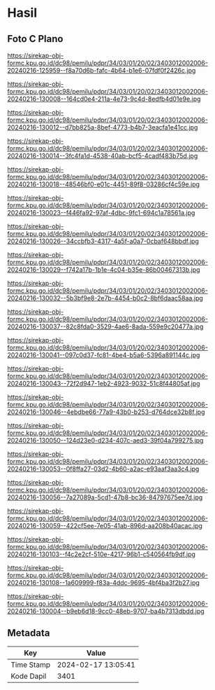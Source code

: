 # Hasil

## Foto C Plano

https://sirekap-obj-formc.kpu.go.id/dc98/pemilu/pdpr/34/03/01/20/02/3403012002006-20240216-125959--f8a70d6b-fafc-4b64-b1e6-07fdf0f2426c.jpg

https://sirekap-obj-formc.kpu.go.id/dc98/pemilu/pdpr/34/03/01/20/02/3403012002006-20240216-130008--164cd0e4-211a-4e73-9c4d-8edfb4d01e9e.jpg

https://sirekap-obj-formc.kpu.go.id/dc98/pemilu/pdpr/34/03/01/20/02/3403012002006-20240216-130012--d7bb825a-8bef-4773-b4b7-3eacfa1e41cc.jpg

https://sirekap-obj-formc.kpu.go.id/dc98/pemilu/pdpr/34/03/01/20/02/3403012002006-20240216-130014--3fc4fa1d-4538-40ab-bcf5-4cadf483b75d.jpg

https://sirekap-obj-formc.kpu.go.id/dc98/pemilu/pdpr/34/03/01/20/02/3403012002006-20240216-130018--48546bf0-e01c-4451-89f8-03286cf4c59e.jpg

https://sirekap-obj-formc.kpu.go.id/dc98/pemilu/pdpr/34/03/01/20/02/3403012002006-20240216-130023--f446fa92-97af-4dbc-9fc1-694c1a78561a.jpg

https://sirekap-obj-formc.kpu.go.id/dc98/pemilu/pdpr/34/03/01/20/02/3403012002006-20240216-130026--34ccbfb3-4317-4a5f-a0a7-0cbaf648bbdf.jpg

https://sirekap-obj-formc.kpu.go.id/dc98/pemilu/pdpr/34/03/01/20/02/3403012002006-20240216-130029--f742a17b-1b1e-4c04-b35e-86b00467313b.jpg

https://sirekap-obj-formc.kpu.go.id/dc98/pemilu/pdpr/34/03/01/20/02/3403012002006-20240216-130032--5b3bf9e8-2e7b-4454-b0c2-8bf6daac58aa.jpg

https://sirekap-obj-formc.kpu.go.id/dc98/pemilu/pdpr/34/03/01/20/02/3403012002006-20240216-130037--82c8fda0-3529-4ae6-8ada-559e9c20477a.jpg

https://sirekap-obj-formc.kpu.go.id/dc98/pemilu/pdpr/34/03/01/20/02/3403012002006-20240216-130041--097c0d37-fc81-4be4-b5a6-5396a891144c.jpg

https://sirekap-obj-formc.kpu.go.id/dc98/pemilu/pdpr/34/03/01/20/02/3403012002006-20240216-130043--72f2d947-1eb2-4923-9032-51c8f44805af.jpg

https://sirekap-obj-formc.kpu.go.id/dc98/pemilu/pdpr/34/03/01/20/02/3403012002006-20240216-130046--4ebdbe66-77a9-43b0-b253-d764dce32b8f.jpg

https://sirekap-obj-formc.kpu.go.id/dc98/pemilu/pdpr/34/03/01/20/02/3403012002006-20240216-130050--124d23e0-d234-407c-aed3-39f04a799275.jpg

https://sirekap-obj-formc.kpu.go.id/dc98/pemilu/pdpr/34/03/01/20/02/3403012002006-20240216-130053--0f8ffa27-03d2-4b60-a2ac-e93aaf3aa3c4.jpg

https://sirekap-obj-formc.kpu.go.id/dc98/pemilu/pdpr/34/03/01/20/02/3403012002006-20240216-130056--7a27089a-5cd1-47b8-bc36-84797675ee7d.jpg

https://sirekap-obj-formc.kpu.go.id/dc98/pemilu/pdpr/34/03/01/20/02/3403012002006-20240216-130059--422cf5ee-7e05-41ab-896d-aa208b40acac.jpg

https://sirekap-obj-formc.kpu.go.id/dc98/pemilu/pdpr/34/03/01/20/02/3403012002006-20240216-130103--f4c2e2cf-510e-4217-96b1-c540564fb9df.jpg

https://sirekap-obj-formc.kpu.go.id/dc98/pemilu/pdpr/34/03/01/20/02/3403012002006-20240216-130108--1a609999-f83a-4ddc-9695-4bf4ba3f2b27.jpg

https://sirekap-obj-formc.kpu.go.id/dc98/pemilu/pdpr/34/03/01/20/02/3403012002006-20240216-130004--b9eb6d18-9cc0-48eb-9707-ba4b7313dbdd.jpg


## Metadata

| Key        | Value               |
| ---------- | ------------------- |
| Time Stamp | 2024-02-17 13:05:41 |
| Kode Dapil | 3401                |



